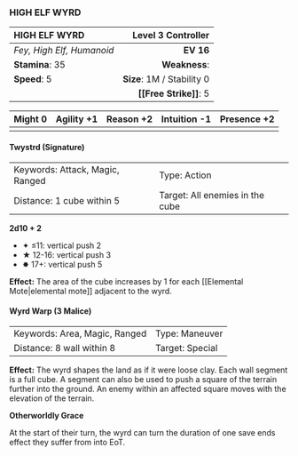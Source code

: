 ### HIGH ELF WYRD

| HIGH ELF WYRD             |     **Level 3 Controller** |
| :------------------------ | -------------------------: |
| *Fey, High Elf, Humanoid* |                  **EV 16** |
| **Stamina**: 35           |              **Weakness**: |
| **Speed**: 5              | **Size**: 1M / Stability 0 |
|                           |     **[[Free Strike]]**: 5 |

| **Might** 0 | **Agility** +1 | **Reason** +2 | **Intuition** -1 | **Presence** +2 |
| ----------- | -------------- | ------------- | ---------------- | --------------- |
|             |                |               |                  |                 |

#### Twystrd (Signature)

|                                 |                                 |
| :------------------------------ | :------------------------------ |
| Keywords: Attack, Magic, Ranged | Type: Action                    |
| Distance: 1 cube within 5       | Target: All enemies in the cube |

**2d10 + 2**

- ✦ ≤11: vertical push 2
- ★ 12-16: vertical push 3
- ✸ 17+: vertical push 5

**Effect:** The area of the cube increases by 1 for each [[Elemental Mote|elemental mote]] adjacent to the wyrd.

#### Wyrd Warp (3 Malice)

|                               |                 |
| :---------------------------- | :-------------- |
| Keywords: Area, Magic, Ranged | Type: Maneuver  |
| Distance: 8 wall within 8     | Target: Special |

**Effect:** The wyrd shapes the land as if it were loose clay. Each wall segment is a full cube. A segment can also be used to push a square of the terrain further into the ground. An enemy within an affected square moves with the elevation of the terrain.

**Otherworldly Grace**

At the start of their turn, the wyrd can turn the duration of one save ends effect they suffer from into EoT.

